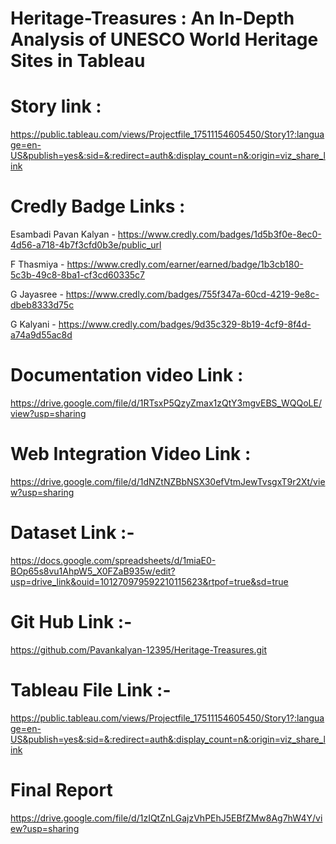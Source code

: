 # Heritage-Treasures : An In-Depth Analysis of UNESCO World Heritage Sites in Tableau 
# Story link : 
https://public.tableau.com/views/Projectfile_17511154605450/Story1?:language=en-US&publish=yes&:sid=&:redirect=auth&:display_count=n&:origin=viz_share_link
# Credly Badge Links : 
Esambadi Pavan Kalyan - https://www.credly.com/badges/1d5b3f0e-8ec0-4d56-a718-4b7f3cfd0b3e/public_url

F Thasmiya - https://www.credly.com/earner/earned/badge/1b3cb180-5c3b-49c8-8ba1-cf3cd60335c7

G Jayasree - https://www.credly.com/badges/755f347a-60cd-4219-9e8c-dbeb8333d75c

G Kalyani - https://www.credly.com/badges/9d35c329-8b19-4cf9-8f4d-a74a9d55ac8d
# Documentation video Link : 
https://drive.google.com/file/d/1RTsxP5QzyZmax1zQtY3mgvEBS_WQQoLE/view?usp=sharing
# Web Integration Video Link :
https://drive.google.com/file/d/1dNZtNZBbNSX30efVtmJewTvsgxT9r2Xt/view?usp=sharing
# Dataset Link :- 
https://docs.google.com/spreadsheets/d/1miaE0-BOp65s8vu1AhpW5_X0FZaB935w/edit?usp=drive_link&ouid=101270979592210115623&rtpof=true&sd=true
# Git Hub Link :- 
https://github.com/Pavankalyan-12395/Heritage-Treasures.git
# Tableau File  Link :- 
https://public.tableau.com/views/Projectfile_17511154605450/Story1?:language=en-US&publish=yes&:sid=&:redirect=auth&:display_count=n&:origin=viz_share_link
# Final Report
https://drive.google.com/file/d/1zIQtZnLGajzVhPEhJ5EBfZMw8Ag7hW4Y/view?usp=sharing

